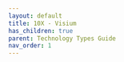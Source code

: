 ```yaml
---
layout: default
title: 10X - Visium
has_children: true
parent: Technology Types Guide
nav_order: 1
---
```

